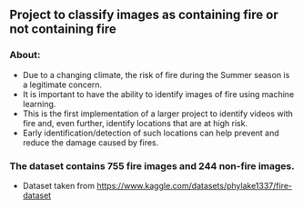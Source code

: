 ## Project to classify images as containing fire or not containing fire

### About:
  - Due to a changing climate, the risk of fire during the Summer season is a legitimate concern.  
  - It is important to have the ability to identify images of fire using machine learning.  
  - This is the first implementation of a larger project to identify videos with fire and, even further, identify locations that are at high risk.  
  - Early identification/detection of such locations can help prevent and reduce the damage caused by fires.  

### The dataset contains 755 fire images and 244 non-fire images.
  - Dataset taken from https://www.kaggle.com/datasets/phylake1337/fire-dataset
